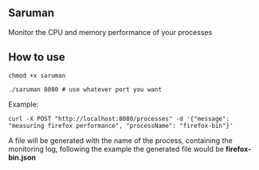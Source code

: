 ## Saruman

Monitor the CPU and memory performance of your processes

## How to use

```
chmod +x saruman

./saruman 8080 # use whatever port you want
```
Example:
```
curl -X POST "http://localhost:8080/processes" -d '{"message": "measuring firefox performance", "processName": "firefox-bin"}'
```

A file will be generated with the name of the process, containing the monitoring log, following the example the generated file would be **firefox-bin.json**
